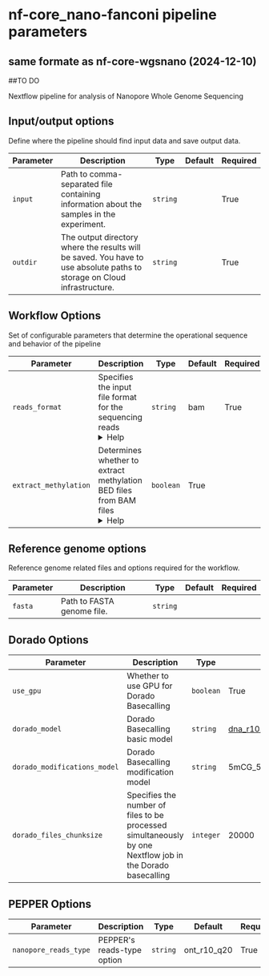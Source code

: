 # nf-core_nano-fanconi pipeline parameters
## same formate as nf-core-wgsnano (2024-12-10)
##TO DO

Nextflow pipeline for analysis of Nanopore Whole Genome Sequencing

## Input/output options

Define where the pipeline should find input data and save output data.

| Parameter | Description | Type | Default | Required |
|-----------|-----------|-----------|-----------|-----------|
| `input` | Path to comma-separated file containing information about the samples in the experiment.| `string` |  | True |
| `outdir` | The output directory where the results will be saved. You have to use absolute paths to storage on Cloud infrastructure. | `string` |  | True |

## Workflow Options

Set of configurable parameters that determine the operational sequence and behavior of the pipeline

| Parameter | Description | Type | Default | Required |
|-----------|-----------|-----------|-----------|-----------|
| `reads_format` | Specifies the input file format for the sequencing reads <details><summary>Help</summary><small><br>This option determines the starting point and processing steps of the pipeline based on the provided file format. Supported formats are `fast5`, `pod5`, and `bam`.<br>- `fast5`: When this format is selected, the pipeline initiates by converting `fast5` files to `pod5` files, followed by basecalling.<br>- `pod5`: Selecting this format starts the pipeline directly with Dorado basecalling, skipping any format conversion steps.<br>- `bam`: If `bam` format is chosen, the pipeline omits the basecalling stage and begins with read alignment, as `bam` files are assumed to be already basecalled.<br>- This option is crucial for directing the pipeline to correctly interpret the input data and apply the appropriate processing steps.<br></small></details>| `string` | bam | True |
| `extract_methylation` | Determines whether to extract methylation BED files from BAM files <details><summary>Help</summary><small>If enabled, the PEPPER output BAM files will serve as input for the modkit tool, which extracts methylation BED files from these BAM files. This process depends on the presence of modification basecalling values within the BAM files.</small></details>| `boolean` | True |  |

## Reference genome options

Reference genome related files and options required for the workflow.

| Parameter | Description | Type | Default | Required |
|-----------|-----------|-----------|-----------|-----------|
| `fasta` | Path to FASTA genome file.| `string` |  |  |

## Dorado Options

| Parameter | Description | Type | Default | Required |
|-----------|-----------|-----------|-----------|-----------|
| `use_gpu` | Whether to use GPU for Dorado Basecalling | `boolean` | True | True |
| `dorado_model` | Dorado Basecalling basic model | `string` | dna_r10.4.1_e8.2_400bps_sup@v4.3.0 |  |
| `dorado_modifications_model` | Dorado Basecalling modification model | `string` | 5mCG_5hmCG |  |
| `dorado_files_chunksize` | Specifies the number of files to be processed simultaneously by one Nextflow job in the Dorado basecalling | `integer` | 20000 |  |

## PEPPER Options

| Parameter | Description | Type | Default | Required |
|-----------|-----------|-----------|-----------|-----------|
| `nanopore_reads_type` | PEPPER's reads-type option | `string` | ont_r10_q20 | True |
